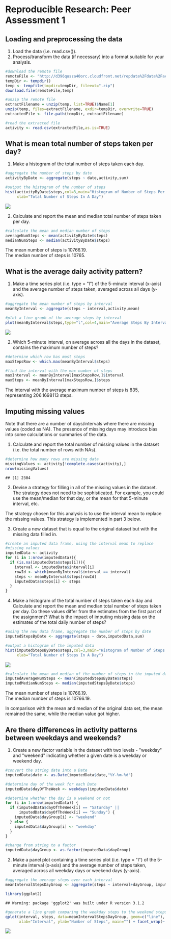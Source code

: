 # Reproducible Research: Peer Assessment 1


## Loading and preprocessing the data

1. Load the data (i.e. read.csv()).
2. Process/transform the data (if necessary) into a format suitable for your analysis.


```r
#download the remote file
remoteFile <- "http://d396qusza40orc.cloudfront.net/repdata%2Fdata%2Factivity.zip"
tempDir <- tempdir()
temp <- tempfile(tmpdir=tempDir, fileext=".zip")
download.file(remoteFile,temp)

#unzip the remote file
extractFilename = unzip(temp, list=TRUE)$Name[1]
unzip(temp, files=extractFilename, exdir=tempDir, overwrite=TRUE)
extractedFile <- file.path(tempDir, extractFilename)

#read the extracted file
activity <- read.csv(extractedFile,as.is=TRUE)
```

## What is mean total number of steps taken per day?

1. Make a histogram of the total number of steps taken each day.


```r
#aggregate the number of steps by date
activityByDate <- aggregate(steps ~ date,activity,sum)

#output the histogram of the number of steps
hist(activityByDate$steps,col=3,main="Histogram of Number of Steps Per Day",
     xlab="Total Number of Steps In A Day")
```

![](./PA1_template_files/figure-html/unnamed-chunk-2-1.png) 

2. Calculate and report the mean and median total number of steps taken per day.


```r
#calculate the mean and median number of steps
averageNumSteps <- mean(activityByDate$steps)
medianNumSteps <- median(activityByDate$steps)
```

The mean number of steps is 10766.19.  
The median number of steps is 10765.

## What is the average daily activity pattern?

1. Make a time series plot (i.e. type = "l") of the 5-minute interval (x-axis) and the average number of steps taken, averaged across all days (y-axis).


```r
#aggregate the mean number of steps by interval
meanByInterval <- aggregate(steps ~ interval,activity,mean)

#plot a line graph of the average steps by interval
plot(meanByInterval$steps,type="l",col=4,main="Average Steps By Interval",ylab="Average Number of Steps",xlab="Interval")
```

![](./PA1_template_files/figure-html/unnamed-chunk-4-1.png) 

2. Which 5-minute interval, on average across all the days in the dataset, contains the maximum number of steps?


```r
#determine which row has most steps
maxStepsRow <- which.max(meanByInterval$steps)

#find the interval with the max number of steps
maxInterval <- meanByInterval[maxStepsRow,]$interval
maxSteps <- meanByInterval[maxStepsRow,]$steps
```

The interval with the average maximum number of steps is 835, representing 206.1698113 steps.  

## Imputing missing values

Note that there are a number of days/intervals where there are missing values (coded as NA). The presence of missing days may introduce bias into some calculations or summaries of the data.  

1. Calculate and report the total number of missing values in the dataset (i.e. the total number of rows with NAs).


```r
#determine how many rows are missing data
missingValues <- activity[!complete.cases(activity),]
nrow(missingValues)
```

```
## [1] 2304
```

2. Devise a strategy for filling in all of the missing values in the dataset. The strategy does not need to be sophisticated. For example, you could use the mean/median for that day, or the mean for that 5-minute interval, etc.

The strategy chosen for this analysis is to use the interval mean to replace the missing values. This strategy is implemented in part 3 below.

3. Create a new dataset that is equal to the original dataset but with the missing data filled in.


```r
#create an imputed data frame, using the interval mean to replace
#missing values
imputedData <- activity
for (i in 1:nrow(imputedData)){
  if (is.na(imputedData$steps[i])){
    interval <- imputedData$interval[i]
    rowId <- which(meanByInterval$interval == interval)
    steps <- meanByInterval$steps[rowId]
    imputedData$steps[i] <- steps
  }
}
```

4. Make a histogram of the total number of steps taken each day and Calculate and report the mean and median total number of steps taken per day. Do these values differ from the estimates from the first part of the assignment? What is the impact of imputing missing data on the estimates of the total daily number of steps?


```r
#using the new data frame, aggregate the number of steps by date
imputedStepsByDate <- aggregate(steps ~ date,imputedData,sum)

#output a histogram of the imputed data
hist(imputedStepsByDate$steps,col=3,main="Histogram of Number of Steps Per Day",
     xlab="Total Number of Steps In A Day")
```

![](./PA1_template_files/figure-html/unnamed-chunk-8-1.png) 

```r
#calculate the mean and median of the number of steps in the imputed data frame
imputedAverageNumSteps <- mean(imputedStepsByDate$steps)
imputedMedianNumSteps <- median(imputedStepsByDate$steps)
```

The mean number of steps is 10766.19.  
The median number of steps is 10766.19.  

In comparison with the mean and median of the original data set, the mean remained the same, while the median value got higher.

## Are there differences in activity patterns between weekdays and weekends?

1. Create a new factor variable in the dataset with two levels - "weekday" and "weekend" indicating whether a given date is a weekday or weekend day.


```r
#convert the string date into a Date
imputedData$date <- as.Date(imputedData$date,"%Y-%m-%d")

#determine day of the week for each Date
imputedData$dayOfTheWeek <- weekdays(imputedData$date)

#determine whether the day is a weekend or not
for (i in 1:nrow(imputedData)) {
  if (imputedData$dayOfTheWeek[i] == "Saturday" || 
      imputedData$dayOfTheWeek[i] == "Sunday") {
    imputedData$dayGroup[i] <- "weekend"
  } else {
    imputedData$dayGroup[i] <- "weekday"
  }
}

#change from string to a factor
imputedData$dayGroup <- as.factor(imputedData$dayGroup)
```

2. Make a panel plot containing a time series plot (i.e. type = "l") of the 5-minute interval (x-axis) and the average number of steps taken, averaged across all weekday days or weekend days (y-axis).


```r
#aggregate the average steps over each interval
meanIntervalStepsDayGroup <- aggregate(steps ~ interval+dayGroup, imputedData, mean)

library(ggplot2)
```

```
## Warning: package 'ggplot2' was built under R version 3.1.2
```

```r
#generate a line graph comparing the weekday steps to the weekend steps
qplot(interval, steps, data=meanIntervalStepsDayGroup, geom=c("line"), 
      xlab="Interval", ylab="Number of Steps", main="") + facet_wrap(~ dayGroup, ncol=1)
```

![](./PA1_template_files/figure-html/unnamed-chunk-10-1.png) 
